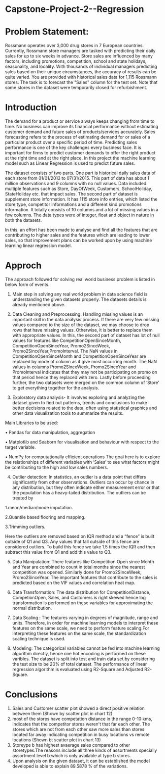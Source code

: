 # Capstone-Project-2--Regression

# Problem Statement: 
Rossmann operates over 3,000 drug stores in 7 European countries. Currently, Rossmann store managers are tasked with predicting their daily sales for up to six weeks in advance. Store sales are influenced by many factors, including promotions, competition, school and state holidays, seasonality, and locality. With thousands of individual managers predicting sales based on their unique circumstances, the accuracy of results can be quite varied. You are provided with historical sales data for 1,115 Rossmann stores. The task is to forecast the "Sales" column for the test set. Note that some stores in the dataset were temporarily closed for refurbishment.

# Introduction
The demand for a product or service always keeps changing from time to time. No business can improve its financial performance without estimating customer demand and future sales of products/services accurately. Sales forecasting refers to the process of estimating demand for or sales of a particular product over a specific period of time. Predicting sales performance is one of the key challenges every business face. It is important for firms to predict customer demands to offer the right product at the right time and at the right place. In this project the machine learning model such as Linear Regression is used to predict future sales.

The dataset consists of two parts. One part is historical daily sales data of each store from 01/01/2013 to 07/31/2015. This part of data has about 1 million observations and 9 columns with no null values. Data included multiple features such as Store, DayOfWeek, Customers, SchoolHoliday, StateHoliday etc. that impact sales. The second part of dataset is supplement store information. It has 1115 store info entries, which listed the store type, competitor informations and a different kind promotions information. It totally consists of 10 columns and a lot of missing values in a few columns. The data types were of integer, float and object in nature in both the datasets.

In this, an effort has been made to analyse and find all the features that are contributing to higher sales and the features which are leading to lower sales, so that improvement plans can be worked upon by using machine learning linear regression model.

# Approch
The approach followed for solving real world business problem is listed in below form of events.

1. Main step in solving any real world problem in data science field is understanding the given datasets properly. The datasets details is already mentioned above.

2. Data Cleaning and Preprocessing: Handling missing values is an important skill in the data analysis process. If there are very few missing values compared to the size of the dataset, we may choose to drop rows that have missing values. Otherwise, it is better to replace them with appropriate values. In this, the second part of dataset has lot of null values for features like CompetitionOpenSinceMonth, CompetitionOpenSinceYear, Promo2SinceWeek, Promo2SinceYear,PromoInterval. The NaN values in CompetitionOpenSinceMonth and CompetitionOpenSinceYear are replaced by mode of column as it give most occurring month. The NaN values in columns Promo2SinceWeek, Promo2SinceYear and PromoInterval indicates that they may not be participating on promo on that period hence they replaced with zero. Lastly before proceeding further, the two datasets were merged on the common column of ‘Store’ to get everything together for the analysis.

3. Exploratory data analysis- It involves exploring and analyzing the dataset given to find out patterns, trends and conclusions to make better decisions related to the data, often using statistical graphics and other data visualization tools to summarize the results.

Main Libraries to be used:

• Pandas for data manipulation, aggregation

• Matplotlib and Seaborn for visualisation and behaviour with respect to the target variable.

• NumPy for computationally efficient operations The goal here is to explore the relationships of different variables with ‘Sales’ to see what factors might be contributing to the high and low sales numbers.

4. Outlier detection: In statistics, an outlier is a data point that differs significantly from other observations. Outliers can occur by chance in any distribution, but they often indicate either measurement error or that the population has a heavy-tailed distribution. The outliers can be treated by

1.mean/median/mode imputation.

2.Quantile based flooring and mapping.

3.Trimming outliers.

Here the outliers are removed based on IQR method and a “fence” is built outside of Q1 and Q3. Any values that fall outside of this fence are considered outliers. To build this fence we take 1.5 times the IQR and then subtract this value from Q1 and add this value to Q3.

5. Data Manipulation: There features like Competition Open since Month and Year are combined to count in total months since the nearest competition was opened. Similarly done for Promo2SinceWeek, Promo2SinceYear. The important features that contribute to the sales is predicted based on the VIF values and correlation heat map.

6. Data Transformation: The data distribution for CompetitionDistance, CompetionOpen, Sales, and Customers is right skewed hence log transformation is performed on these variables for approximating the normal distribution.

7. Data Scaling : The features varying in degrees of magnitude, range and units. Therefore, in order for machine learning models to interpret these features on the same scale, we need to perform feature scaling.For interpreting these features on the same scale, the standardization scaling technique is used.

8. Modeling: The categorical variables cannot be fed into machine learning algorithm directly, hence one hot encoding is performed on these varibles. The dataset is split into test and train data set by considering the test size to be 20% of total dataset. The performance of linear regression algorithm is evaluated using R2-Square and Adjusted R2-Square.

# Conclusions
1. Sales and Customer scatter plot showed a direct positive relation between them (Shown by scatter plot in chart 12)
2. most of the stores have competation distance in the range 0-10 kms, indicates that the competitor stores weren't that far each other. The stores which are not from each other saw more sales than stores located far away indicating competition in busy locations vs remote locations (Shown bt scatter plot in chart 13)
3. Storeype b has highest avaerage sales compared to other storetypes.The reasons include all three kinds of assortments specially assortment level b which is only available at type b stores.
4. Upon analysis on the given dataset, it can be established the model developed is able to explain 89.5878 % of the variations.
